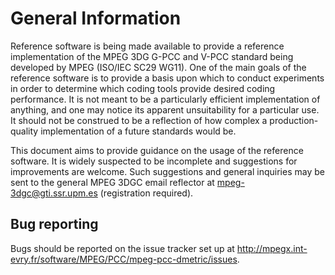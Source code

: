 # General Information

Reference software is being made available to provide a reference
implementation of the MPEG 3DG G-PCC and V-PCC standard being developed 
by MPEG (ISO/IEC SC29 WG11). One of the main goals of the reference software
is to provide a basis upon which to conduct experiments in order to determine
which coding tools provide desired coding performance. It is not meant to be a
particularly efficient implementation of anything, and one may notice its
apparent unsuitability for a particular use. It should not be construed to
be a reflection of how complex a production-quality implementation of a
future standards would be.

This document aims to provide guidance on the usage of the reference
software. It is widely suspected to be incomplete and suggestions for
improvements are welcome. Such suggestions and general inquiries may be
sent to the general MPEG 3DGC email reflector at
<mpeg-3dgc@gti.ssr.upm.es> (registration required).

## Bug reporting

Bugs should be reported on the issue tracker set up at
<http://mpegx.int-evry.fr/software/MPEG/PCC/mpeg-pcc-dmetric/issues>.


